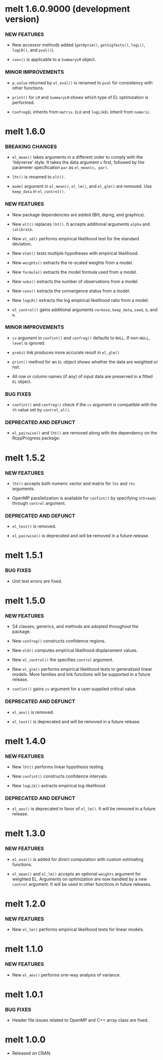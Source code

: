 # melt 1.6.0.9000 (development version)
### NEW FEATURES
* New accessor methods added (`getOptim()`, `getSigTests()`, `logL()`, `logLR()`, and `pval()`).

* `conv()` is applicable to a `SummaryLM` object.

### MINOR IMPROVEMENTS
* `p.value` returned by `el_eval()` is renamed to `pval` for consistency with other functions.

* `print()` for `LM` and `SummaryLM` shows which type of EL optimization is performed.

* `ConfregEL` inherits from `matrix`. `ELD` and `logLikEL` inherit from `numeric`.


# melt 1.6.0
### BREAKING CHANGES
* `el_mean()` takes arguments in a different order to comply with the 'tidyverse' style. It takes the data argument `x` first, followed by the parameter specification `par` as `el_mean(x, par)`.

* `lht()` is renamed to `elt()`. 

* `model` argument in `el_mean()`, `el_lm()`, and `el_glm()` are removed. Use `keep_data` in `el_control()`.

### NEW FEATURES
* New package dependencies are added (BH, dqrng, and graphics).

* New `elt()` replaces `lht()`. It accepts additional arguments `alpha` and `calibrate`.
 
* New `el_sd()` performs empirical likelihood test for the standard deviation.

* New `elmt()` tests multiple hypotheses with empirical likelihood.

* New `weights()` extracts the re-scaled weights from a model.

* New `formula()` extracts the model formula used from a model.

* New `nobs()` extracts the number of observations from a model.

* New `conv()` extracts the convergence status from a model.

* New `logLR()` extracts the log empirical likelihood ratio from a model.

* `el_control()` gains additional arguments `verbose`, `keep_data`, `seed`, `b`, and `m`.

### MINOR IMPROVEMENTS
* `cv` argument in `confint()` and `confreg()` defaults to `NULL`. If non-`NULL`, `level` is ignored.

* `probit` link produces more accurate result in `el_glm()`

* `print()` method for an `EL` object shows whether the data are weighted or not.

* All row or column names (if any) of input data are preserved in a fitted `EL` object.

### BUG FIXES
* `confint()` and `confreg()` check if the `cv` argument is compatible with the `th` value set by `control_el()`.

### DEPRECATED AND DEFUNCT
* `el_pairwise()` and `lht()` are removed along with the dependency on the RcppProgress package.


# melt 1.5.2
### NEW FEATURES
* `lht()` accepts both numeric vector and matrix for `lhs` and `rhs` arguments.

* OpenMP parallelization is available for `confint()` by specifying `nthreads` through `control` argument.

### DEPRECATED AND DEFUNCT
* `el_test()` is removed.

* `el_pairwise()` is deprecated and will be removed in a future release. 


# melt 1.5.1
### BUG FIXES
* Unit test errors are fixed.


# melt 1.5.0
### NEW FEATURES
* S4 classes, generics, and methods are adopted throughout the package.

* New `confreg()` constructs confidence regions.

* New `eld()` computes empirical likelihood displacement values.

* New `el_control()` the specifies `control` argument. 

* New `el_glm()` performs empirical likelihood tests to generalized linear models. More families and link functions will be supported in a future release.

* `confint()` gains `cv` argument for a user-supplied critical value.

### DEPRECATED AND DEFUNCT
* `el_aov()` is removed. 

* `el_test()` is deprecated and will be removed in a future release. 


# melt 1.4.0
### NEW FEATURES
* New `lht()` performs linear hypothesis testing.

* New `confint()` constructs confidence intervals.

* New `logLik()` extracts empirical log-likelihood.

### DEPRECATED AND DEFUNCT
* `el_aov()` is deprecated in favor of `el_lm()`. It will be removed in a future release. 


# melt 1.3.0
### NEW FEATURES
* `el_eval()` is added for direct computation with custom estimating functions.

* `el_mean()` and `el_lm()` accepts an optional `weights` argument for weighted EL. Arguments on optimization are now handled by a new `control` argument. It will be used in other functions in future releases.


# melt 1.2.0
### NEW FEATURES
* New `el_lm()` performs empirical likelihood tests for linear models.


# melt 1.1.0
### NEW FEATURES
* New `el_aov()` performs one-way analysis of variance. 


# melt 1.0.1
### BUG FIXES
* Header file issues related to OpenMP and C++ array class are fixed.


# melt 1.0.0
* Released on CRAN.
